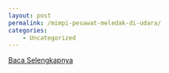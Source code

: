 ```yaml
---
layout: post
permalink: /mimpi-pesawat-meledak-di-udara/
categories:
    - Uncategorized
---
```


[Baca Selengkapnya](/01)